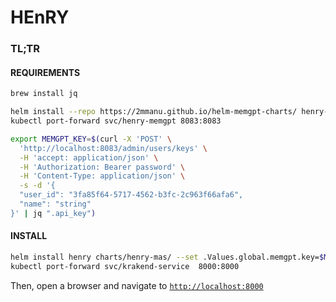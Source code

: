 # HEnRY 

### TL;TR

#### REQUIREMENTS

``` bash
brew install jq
```

``` bash
helm install --repo https://2mmanu.github.io/helm-memgpt-charts/ henry-memgpt memgpt
kubectl port-forward svc/henry-memgpt 8083:8083
```

``` bash
export MEMGPT_KEY=$(curl -X 'POST' \
  'http://localhost:8083/admin/users/keys' \
  -H 'accept: application/json' \
  -H 'Authorization: Bearer password' \
  -H 'Content-Type: application/json' \
  -s -d '{
  "user_id": "3fa85f64-5717-4562-b3fc-2c963f66afa6",
  "name": "string"
}' | jq ".api_key")
```

#### INSTALL

``` bash
helm install henry charts/henry-mas/ --set .Values.global.memgpt.key=$MEMGPT_KEY
kubectl port-forward svc/krakend-service  8000:8000
```

Then, open a browser and navigate to [`http://localhost:8000`](http://localhost:8000)